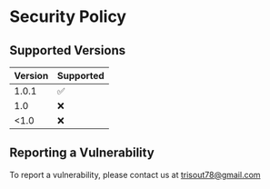 # Security Policy

## Supported Versions

| Version | Supported          |
| ------- | ------------------ |
| 1.0.1   | :white_check_mark: |
| 1.0     | :x:                |
| <1.0    | :x:                |

## Reporting a Vulnerability

To report a vulnerability, please contact us at trisout78@gmail.com
